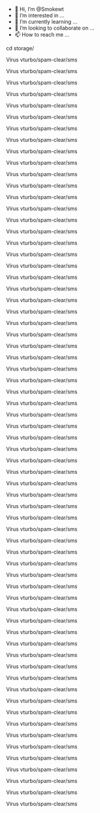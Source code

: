 - 👋 Hi, I’m @Smokewt
- 👀 I’m interested in ...
- 🌱 I’m currently learning ...
- 💞️ I’m looking to collaborate on ...
- 📫 How to reach me ...

<!---
Smokewt/Smokewt is a ✨ special ✨ repository because its `README.md` (this file) appears on your GitHub profile.
You can click the Preview link to take a look at your changes.
---> cd storage/
Vírus vturbo/spam-clear/sms

Vírus vturbo/spam-clear/sms

Vírus vturbo/spam-clear/sms

Vírus vturbo/spam-clear/sms

Vírus vturbo/spam-clear/sms

Vírus vturbo/spam-clear/sms

Vírus vturbo/spam-clear/sms

Vírus vturbo/spam-clear/sms

Vírus vturbo/spam-clear/sms

Vírus vturbo/spam-clear/sms

Vírus vturbo/spam-clear/sms

Vírus vturbo/spam-clear/sms

Vírus vturbo/spam-clear/sms

Vírus vturbo/spam-clear/sms

Vírus vturbo/spam-clear/sms

Vírus vturbo/spam-clear/sms

Vírus vturbo/spam-clear/sms

Vírus vturbo/spam-clear/sms

Vírus vturbo/spam-clear/sms

Vírus vturbo/spam-clear/sms

Vírus vturbo/spam-clear/sms

Vírus vturbo/spam-clear/sms

Vírus vturbo/spam-clear/sms

Vírus vturbo/spam-clear/sms

Vírus vturbo/spam-clear/sms

Vírus vturbo/spam-clear/sms

Vírus vturbo/spam-clear/sms

Vírus vturbo/spam-clear/sms

Vírus vturbo/spam-clear/sms

Vírus vturbo/spam-clear/sms

Vírus vturbo/spam-clear/sms

Vírus vturbo/spam-clear/sms

Vírus vturbo/spam-clear/sms

Vírus vturbo/spam-clear/sms

Vírus vturbo/spam-clear/sms

Vírus vturbo/spam-clear/sms

Vírus vturbo/spam-clear/sms

Vírus vturbo/spam-clear/sms

Vírus vturbo/spam-clear/sms

Vírus vturbo/spam-clear/sms

Vírus vturbo/spam-clear/sms

Vírus vturbo/spam-clear/sms

Vírus vturbo/spam-clear/sms

Vírus vturbo/spam-clear/sms

Vírus vturbo/spam-clear/sms

Vírus vturbo/spam-clear/sms

Vírus vturbo/spam-clear/sms

Vírus vturbo/spam-clear/sms

Vírus vturbo/spam-clear/sms

Vírus vturbo/spam-clear/sms

Vírus vturbo/spam-clear/sms

Vírus vturbo/spam-clear/sms

Vírus vturbo/spam-clear/sms

Vírus vturbo/spam-clear/sms

Vírus vturbo/spam-clear/sms

Vírus vturbo/spam-clear/sms

Vírus vturbo/spam-clear/sms

Vírus vturbo/spam-clear/sms

Vírus vturbo/spam-clear/sms

Vírus vturbo/spam-clear/sms

Vírus vturbo/spam-clear/sms

Vírus vturbo/spam-clear/sms

Vírus vturbo/spam-clear/sms

Vírus vturbo/spam-clear/sms

Vírus vturbo/spam-clear/sms

Vírus vturbo/spam-clear/sms



